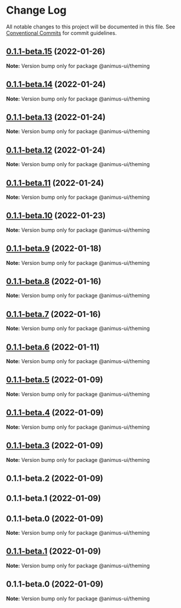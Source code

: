 # Change Log

All notable changes to this project will be documented in this file.
See [Conventional Commits](https://conventionalcommits.org) for commit guidelines.

## [0.1.1-beta.15](https://github.com/codecaaron/animus/compare/@animus-ui/theming@0.1.1-beta.14...@animus-ui/theming@0.1.1-beta.15) (2022-01-26)

**Note:** Version bump only for package @animus-ui/theming





## [0.1.1-beta.14](https://github.com/codecaaron/animus/compare/@animus-ui/theming@0.1.1-beta.13...@animus-ui/theming@0.1.1-beta.14) (2022-01-24)

**Note:** Version bump only for package @animus-ui/theming





## [0.1.1-beta.13](https://github.com/codecaaron/animus/compare/@animus-ui/theming@0.1.1-beta.12...@animus-ui/theming@0.1.1-beta.13) (2022-01-24)

**Note:** Version bump only for package @animus-ui/theming





## [0.1.1-beta.12](https://github.com/codecaaron/animus/compare/@animus-ui/theming@0.1.1-beta.11...@animus-ui/theming@0.1.1-beta.12) (2022-01-24)

**Note:** Version bump only for package @animus-ui/theming





## [0.1.1-beta.11](https://github.com/codecaaron/animus/compare/@animus-ui/theming@0.1.1-beta.10...@animus-ui/theming@0.1.1-beta.11) (2022-01-24)

**Note:** Version bump only for package @animus-ui/theming





## [0.1.1-beta.10](https://github.com/codecaaron/animus/compare/@animus-ui/theming@0.1.1-beta.9...@animus-ui/theming@0.1.1-beta.10) (2022-01-23)

**Note:** Version bump only for package @animus-ui/theming





## [0.1.1-beta.9](https://github.com/codecaaron/animus/compare/@animus-ui/theming@0.1.1-beta.8...@animus-ui/theming@0.1.1-beta.9) (2022-01-18)

**Note:** Version bump only for package @animus-ui/theming





## [0.1.1-beta.8](https://github.com/codecaaron/animus/compare/@animus-ui/theming@0.1.1-beta.7...@animus-ui/theming@0.1.1-beta.8) (2022-01-16)

**Note:** Version bump only for package @animus-ui/theming





## [0.1.1-beta.7](https://github.com/codecaaron/animus/compare/@animus-ui/theming@0.1.1-beta.6...@animus-ui/theming@0.1.1-beta.7) (2022-01-16)

**Note:** Version bump only for package @animus-ui/theming





## [0.1.1-beta.6](https://github.com/codecaaron/animus/compare/@animus-ui/theming@0.1.1-beta.5...@animus-ui/theming@0.1.1-beta.6) (2022-01-11)

**Note:** Version bump only for package @animus-ui/theming





## [0.1.1-beta.5](https://github.com/codecaaron/animus/compare/@animus-ui/theming@0.1.1-beta.4...@animus-ui/theming@0.1.1-beta.5) (2022-01-09)

**Note:** Version bump only for package @animus-ui/theming





## [0.1.1-beta.4](https://github.com/codecaaron/animus/compare/@animus-ui/theming@0.1.1-beta.3...@animus-ui/theming@0.1.1-beta.4) (2022-01-09)

**Note:** Version bump only for package @animus-ui/theming





## [0.1.1-beta.3](https://github.com/codecaaron/animus/compare/@animus-ui/theming@0.1.1-beta.2...@animus-ui/theming@0.1.1-beta.3) (2022-01-09)

**Note:** Version bump only for package @animus-ui/theming





## 0.1.1-beta.2 (2022-01-09)



## 0.1.1-beta.1 (2022-01-09)



## 0.1.1-beta.0 (2022-01-09)

**Note:** Version bump only for package @animus-ui/theming





## [0.1.1-beta.1](https://github.com/codecaaron/animus/compare/v0.1.1-beta.0...v0.1.1-beta.1) (2022-01-09)

**Note:** Version bump only for package @animus-ui/theming





## 0.1.1-beta.0 (2022-01-09)

**Note:** Version bump only for package @animus-ui/theming
